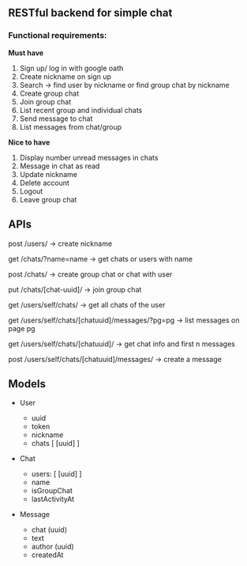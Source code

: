 ## RESTful backend for simple chat


### Functional requirements:
**Must have**
1. Sign up/ log in with google oath
2. Create nickname on sign up
3. Search -> find user by nickname or find group chat by nickname
4. Create group chat
5. Join group chat
6. List recent group and individual chats
7. Send message to chat
8. List messages from chat/group

**Nice to have**
1. Display number unread messages in chats 
2. Message in chat as read
3. Update nickname
4. Delete account
5. Logout
6. Leave group chat


## APIs

post /users/ -> create nickname

get /chats/?name=name -> get chats or users with name

post /chats/ -> create group chat or chat with user

put /chats/[chat-uuid]/ -> join group chat

get /users/self/chats/ -> get all chats of the user

get /users/self/chats/[chatuuid]/messages/?pg=pg -> list messages on page pg

get /users/self/chats/[chatuuid]/ -> get chat info and first n messages

post /users/self/chats/[chatuuid]/messages/ -> create a message


## Models

* User
    * uuid
    * token
    * nickname
    * chats [ [uuid] ]

* Chat
    * users: [ [uuid] ]
    * name
    * isGroupChat
    * lastActivityAt

* Message
    * chat (uuid)
    * text
    * author (uuid)
    * createdAt
